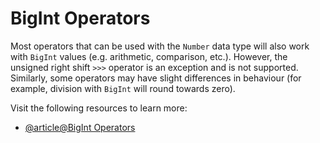 # BigInt Operators

Most operators that can be used with the `Number` data type will also work with `BigInt` values (e.g. arithmetic, comparison, etc.). However, the unsigned right shift `>>>` operator is an exception and is not supported. Similarly, some operators may have slight differences in behaviour (for example, division with `BigInt` will round towards zero).

Visit the following resources to learn more:

- [@article@BigInt Operators](https://developer.mozilla.org/en-US/docs/Web/JavaScript/Guide/Expressions_and_Operators#bigint_operators)
